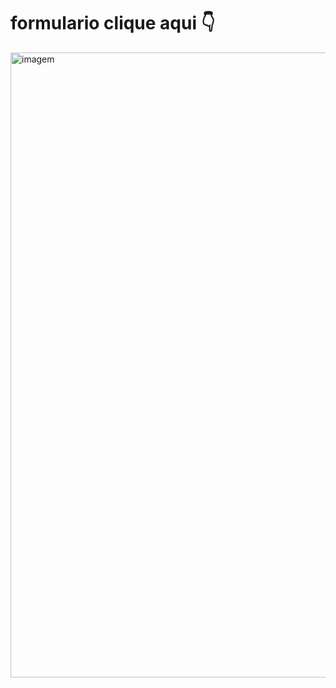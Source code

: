 # formulario clique aqui 👇
<a href="https://dorcaschagas.github.io/formulario01/"><img width="1000" src="https://user-images.githubusercontent.com/128332474/235821313-567aa59f-5255-4bf7-8423-099da81d1d93.png" alt="imagem"></a>
